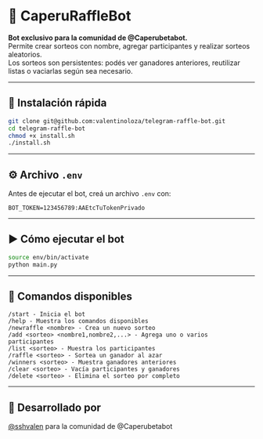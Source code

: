 # 🎲 CaperuRaffleBot

**Bot exclusivo para la comunidad de @Caperubetabot.**  
Permite crear sorteos con nombre, agregar participantes y realizar sorteos aleatorios.  
Los sorteos son persistentes: podés ver ganadores anteriores, reutilizar listas o vaciarlas según sea necesario.

---

## 🚀 Instalación rápida

```bash
git clone git@github.com:valentinoloza/telegram-raffle-bot.git
cd telegram-raffle-bot
chmod +x install.sh
./install.sh
```

---

## ⚙️ Archivo `.env`

Antes de ejecutar el bot, creá un archivo `.env` con:

```env
BOT_TOKEN=123456789:AAEtcTuTokenPrivado
```

---

## ▶️ Cómo ejecutar el bot

```bash
source env/bin/activate
python main.py
```

---

## 📜 Comandos disponibles

```
/start - Inicia el bot
/help - Muestra los comandos disponibles
/newraffle <nombre> - Crea un nuevo sorteo
/add <sorteo> <nombre1,nombre2,...> - Agrega uno o varios participantes
/list <sorteo> - Muestra los participantes
/raffle <sorteo> - Sortea un ganador al azar
/winners <sorteo> - Muestra ganadores anteriores
/clear <sorteo> - Vacía participantes y ganadores
/delete <sorteo> - Elimina el sorteo por completo
```

---

## 👤 Desarrollado por

[@sshvalen](https://t.me/sshvalen) para la comunidad de @Caperubetabot
